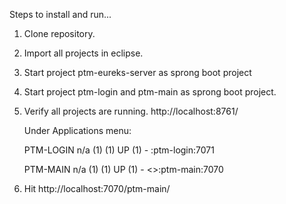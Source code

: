 Steps to install and run...

1. Clone repository.
2. Import all projects in eclipse.
3. Start project ptm-eureks-server as sprong boot project
4. Start project ptm-login and ptm-main as sprong boot project.
5. Verify all projects are running. 
    http://localhost:8761/
    
    Under Applications menu:
    
    PTM-LOGIN	n/a (1)	(1)	UP (1) - <host name>:ptm-login:7071
    
    PTM-MAIN	n/a (1)	(1)	UP (1) - <<host name>>:ptm-main:7070
    
6. Hit http://localhost:7070/ptm-main/
